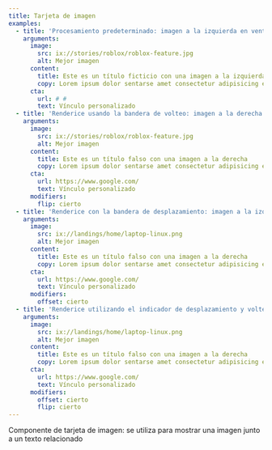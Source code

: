 ```yaml
---
title: Tarjeta de imagen
examples:
  - title: 'Procesamiento predeterminado: imagen a la izquierda en ventanas grandes.'
    arguments:
      image:
        src: ix://stories/roblox/roblox-feature.jpg
        alt: Mejor imagen
      content:
        title: Este es un título ficticio con una imagen a la izquierda.
        copy: Lorem ipsum dolor sentarse amet consectetur adipisicing elit. Nesciunt non repellat voluptatibus ipsa, voluptatem recusandae perferendis. Sapiente laudantium iure tempora rerum? Menos aperiam nesciunt unde molestiae, dolorem suscipit doloremque ducimus.
      cta:
        url: # #
        text: Vínculo personalizado
  - title: 'Renderice usando la bandera de volteo: imagen a la derecha en ventanas grandes.'
    arguments:
      image:
        src: ix://stories/roblox/roblox-feature.jpg
        alt: Mejor imagen
      content:
        title: Este es un título falso con una imagen a la derecha
        copy: Lorem ipsum dolor sentarse amet consectetur adipisicing elit. Nesciunt non repellat voluptatibus ipsa, voluptatem recusandae perferendis. Sapiente laudantium iure tempora rerum? Menos aperiam nesciunt unde molestiae, dolorem suscipit doloremque ducimus.
      cta:
        url: https://www.google.com/
        text: Vínculo personalizado
      modifiers:
        flip: cierto
  - title: 'Renderice con la bandera de desplazamiento: imagen a la izquierda en ventanas grandes.'
    arguments:
      image:
        src: ix://landings/home/laptop-linux.png
        alt: Mejor imagen
      content:
        title: Este es un título falso con una imagen a la derecha
        copy: Lorem ipsum dolor sentarse amet consectetur adipisicing elit. Nesciunt non repellat voluptatibus ipsa, voluptatem recusandae perferendis. Sapiente laudantium iure tempora rerum? Menos aperiam nesciunt unde molestiae, dolorem suscipit doloremque ducimus.
      cta:
        url: https://www.google.com/
        text: Vínculo personalizado
      modifiers:
        offset: cierto
  - title: 'Renderice utilizando el indicador de desplazamiento y volteo: imagen a la derecha en ventanas grandes.'
    arguments:
      image:
        src: ix://landings/home/laptop-linux.png
        alt: Mejor imagen
      content:
        title: Este es un título falso con una imagen a la derecha
        copy: Lorem ipsum dolor sentarse amet consectetur adipisicing elit. Nesciunt non repellat voluptatibus ipsa, voluptatem recusandae perferendis. Sapiente laudantium iure tempora rerum? Menos aperiam nesciunt unde molestiae, dolorem suscipit doloremque ducimus.
      cta:
        url: https://www.google.com/
        text: Vínculo personalizado
      modifiers:
        offset: cierto
        flip: cierto
---
```


Componente de tarjeta de imagen: se utiliza para mostrar una imagen junto a un texto relacionado
